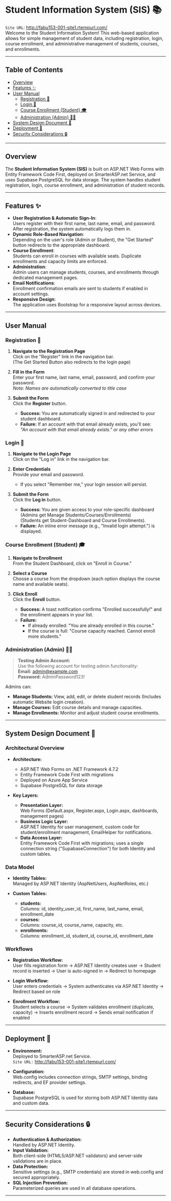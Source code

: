 # Student Information System (SIS) 📚

`Site URL`: http://fabu153-001-site1.rtempurl.com/ <br />
Welcome to the Student Information System! This web-based application allows for simple management of student data, including registration, login, course enrollment, and administrative management of students, courses, and enrollments.

---

## Table of Contents

- [Overview](#overview)
- [Features ✨](#features-)
- [User Manual](#user-manual)
  - [Registration 📝](#registration-📝)
  - [Login 🔐](#login-🔐)
  - [Course Enrollment (Student) 🎓](#course-enrollment-student-🎓)
  - [Administration (Admin) 👨‍💼](#administration-admin-👨💼)
- [System Design Document 🧠](#system-design-document-🧠)
- [Deployment 🚀](#deployment-🚀)
- [Security Considerations 🔒](#security-considerations-🔒)

---

## Overview

The **Student Information System (SIS)** is built on ASP.NET Web Forms with Entity Framework Code First, deployed on SmarterASP.net Service, and uses Supabase PostgreSQL for data storage. The system handles student registration, login, course enrollment, and administration of student records.

---

## Features ✨

- **User Registration & Automatic Sign-In**:  
  Users register with their first name, last name, email, and password. After registration, the system automatically logs them in.
- **Dynamic Role-Based Navigation**:  
  Depending on the user's role (Admin or Student), the "Get Started" button redirects to the appropriate dashboard.
- **Course Enrollment**:  
  Students can enroll in courses with available seats. Duplicate enrollments and capacity limits are enforced.
- **Administration**:  
  Admin users can manage students, courses, and enrollments through dedicated management pages.
- **Email Notifications**:  
  Enrollment confirmation emails are sent to students if enabled in account settings.
- **Responsive Design**:  
  The application uses Bootstrap for a responsive layout across devices.

---

## User Manual

### Registration 📝

1. **Navigate to the Registration Page**  
   Click on the "Register" link in the navigation bar.<br />
   (The Get Started Button also redirects to the login page)
   
3. **Fill in the Form**  
   Enter your first name, last name, email, password, and confirm your password.  
   *Note: Names are automatically converted to title case*
   
4. **Submit the Form**  
   Click the **Register** button.  
   - **Success:** You are automatically signed in and redirected to your student dashboard.  
   - **Failure:** If an account with that email already exists, you'll see:  
     *"An account with that email already exists." or any other errors*


### Login 🔐

1. **Navigate to the Login Page**  
   Click on the "Log in" link in the navigation bar.
   
2. **Enter Credentials**  
   Provide your email and password.  
   - If you select "Remember me," your login session will persist.
   
3. **Submit the Form**  
   Click the **Log in** button.  
   - **Success:** You are given access to your role-specific dashboard (Admins get Manage Students/Courses/Enrollments)<br />
(Students get Student-Dashboard and Course Enrollments).  
   - **Failure:** An inline error message (e.g., "Invalid login attempt.") is displayed.


### Course Enrollment (Student) 🎓

1. **Navigate to Enrollment**  
   From the Student Dashboard, click on "Enroll in Course."
   
2. **Select a Course**  
   Choose a course from the dropdown (each option displays the course name and available seats).
   
3. **Click Enroll**  
   Click the **Enroll** button.  
   - **Success:** A toast notification confirms "Enrolled successfully!" and the enrollment appears in your list.
   - **Failure:**  
     - If already enrolled: "You are already enrolled in this course."  
     - If the course is full: "Course capacity reached. Cannot enroll more students."

### Administration (Admin) 👨‍💼

> **Testing Admin Account:**  
> Use the following account for testing admin functionality:  
> **Email:** admin@example.com  
> **Password:** AdminPassword123!

Admins can:
- **Manage Students:** View, add, edit, or delete student records (Includes automatic Website login creation).
- **Manage Courses:** Edit course details and manage capacities.
- **Manage Enrollments:** Monitor and adjust student course enrollments.

---

## System Design Document 🧠

### Architectural Overview

- **Architecture:**  
  - ASP.NET Web Forms on .NET Framework 4.7.2  
  - Entity Framework Code First with migrations  
  - Deployed on Azure App Service  
  - Supabase PostgreSQL for data storage

- **Key Layers:**
  - **Presentation Layer:**  
    Web Forms (Default.aspx, Register.aspx, Login.aspx, dashboards, management pages)
  - **Business Logic Layer:**  
    ASP.NET Identity for user management, custom code for student/enrollment management, EmailHelper for notifications.
  - **Data Access Layer:**  
    Entity Framework Code First with migrations; uses a single connection string ("SupabaseConnection") for both Identity and custom tables.

### Data Model

- **Identity Tables:**  
  Managed by ASP.NET Identity (AspNetUsers, AspNetRoles, etc.)
  
- **Custom Tables:**
  - **students:**  
    Columns: id, identity_user_id, first_name, last_name, email, enrollment_date
  - **courses:**  
    Columns: course_id, course_name, capacity, etc.
  - **enrollments:**  
    Columns: enrollment_id, student_id, course_id, enrollment_date

### Workflows

- **Registration Workflow:**  
  User fills registration form → ASP.NET Identity creates user → Student record is inserted → User is auto-signed in → Redirect to homepage

- **Login Workflow:**  
  User enters credentials → System authenticates via ASP.NET Identity → Redirect based on role

- **Enrollment Workflow:**  
  Student selects a course → System validates enrollment (duplicate, capacity) → Inserts enrollment record → Sends email notification if enabled

---

## Deployment 🚀

- **Environment:**  
  Deployed to SmarterASP.net Service. <br />
`Site URL:` http://fabu153-001-site1.rtempurl.com/
  
- **Configuration:**  
  Web.config includes connection strings, SMTP settings, binding redirects, and EF provider settings.
  
- **Database:**  
  Supabase PostgreSQL is used for storing both ASP.NET Identity data and custom data.

---

## Security Considerations 🔒

- **Authentication & Authorization:**  
  Handled by ASP.NET Identity.
- **Input Validation:**  
  Both client-side (HTML5/ASP.NET validators) and server-side validations are in place.
- **Data Protection:**  
  Sensitive settings (e.g., SMTP credentials) are stored in web.config and secured appropriately.
- **SQL Injection Prevention:**  
  Parameterized queries are used in all database operations.

---
